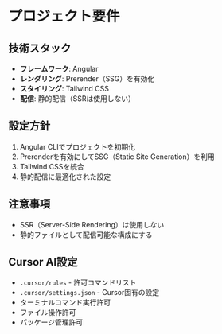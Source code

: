 # プロジェクト要件

## 技術スタック
- **フレームワーク**: Angular
- **レンダリング**: Prerender（SSG）を有効化
- **スタイリング**: Tailwind CSS
- **配信**: 静的配信（SSRは使用しない）

## 設定方針
1. Angular CLIでプロジェクトを初期化
2. Prerenderを有効にしてSSG（Static Site Generation）を利用
3. Tailwind CSSを統合
4. 静的配信に最適化された設定

## 注意事項
- SSR（Server-Side Rendering）は使用しない
- 静的ファイルとして配信可能な構成にする

## Cursor AI設定
- `.cursor/rules` - 許可コマンドリスト
- `.cursor/settings.json` - Cursor固有の設定
- ターミナルコマンド実行許可
- ファイル操作許可
- パッケージ管理許可
